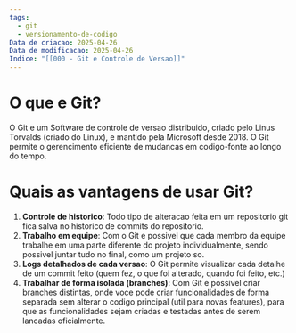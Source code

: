```yaml
---
tags:
  - git
  - versionamento-de-codigo
Data de criacao: 2025-04-26
Data de modificacao: 2025-04-26
Indice: "[[000 - Git e Controle de Versao]]"
---
```

# O que e Git?
O Git e um Software de controle de versao distribuido, criado pelo Linus Torvalds (criado do Linux), e mantido pela Microsoft desde 2018. O Git permite o gerencimento eficiente de mudancas em codigo-fonte ao longo do tempo.

# Quais as vantagens de usar Git?
1. **Controle de historico**: Todo tipo de alteracao feita em um repositorio git fica salva no historico de commits do repositorio.
2. **Trabalho em equipe**: Com o Git e possivel que cada membro da equipe trabalhe em uma parte diferente do projeto individualmente, sendo possivel juntar tudo no final, como um projeto so.
3. **Logs detalhados de cada versao**: O Git permite visualizar cada detalhe de um commit feito (quem fez, o que foi alterado, quando foi feito, etc.)
4. **Trabalhar de forma isolada (branches)**: Com Git e possivel criar branches distintas, onde voce pode criar funcionalidades de forma separada sem alterar o codigo principal (util para novas features), para que as funcionalidades sejam criadas e testadas antes de serem lancadas oficialmente.
